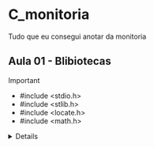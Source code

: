# C_monitoria

 Tudo que eu consegui anotar da monitoria 

## Aula 01 - Blibiotecas 
 >[!IMPORTANT]
>- #include <stdio.h>
>- #include <stlib.h>
>- #include <locate.h>
>- #include <math.h>

<details>
<sumarry>"barras"</sumarry>
  >[!IMPORTANT]
>-\n = pular linha
>-\t = "tab"
>-\a = barulinho?

**coisas**
```ruby
qualquer coisa
```
<details>
